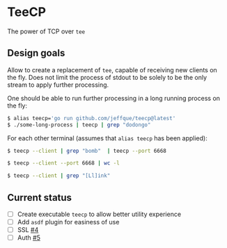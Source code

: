 # TeeCP

The power of TCP over `tee`

## Design goals

Allow to create a replacement of `tee`, capable of receiving new clients
on the fly. Does not limit the process of stdout to be solely to be the
only stream to apply further processing.

One should be able to run further processing in a long running process on
the fly:

```sh
$ alias teecp='go run github.com/jeffque/teecp@latest'
$ ./some-long-process | teecp | grep "dodongo"
```

For each other terminal (assumes that `alias teecp` has been applied):

```sh
$ teecp --client | grep "bomb"  | teecp --port 6668
```

```sh
$ teecp --client --port 6668 | wc -l
```

```sh
$ teecp --client | grep "[Ll]ink"
```

## Current status

- [ ] Create executable `teecp` to allow better utility experience
- [ ] Add `asdf` plugin for easiness of use
- [ ] SSL [#4](https://github.com/jeffque/teecp/issues/4)
- [ ] Auth [#5](https://github.com/jeffque/teecp/issues/5)
